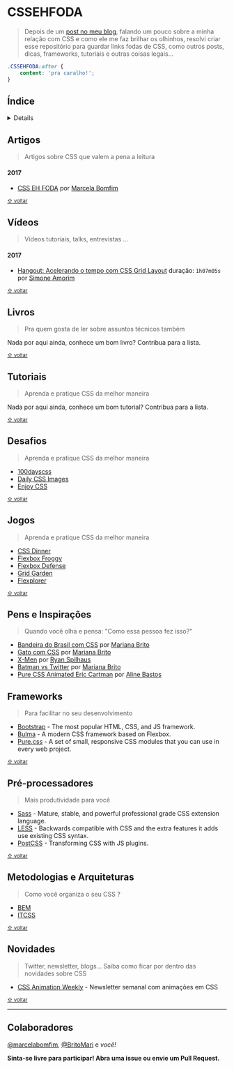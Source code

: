 # CSSEHFODA

> Depois de um [post no meu blog](https://marcelabomfim.github.io/blog/CSS-EH-FODA), falando um pouco sobre a minha relação com CSS e como ele me faz brilhar os olhinhos, resolvi criar esse repositório para guardar links fodas de CSS, como outros posts, dicas, frameworks, tutoriais e outras coisas legais...

``` css
.CSSEHFODA:after {
    content: 'pra caralho!';
}
```

## Índice

<details>

<!-- toc -->

- [Artigos](#artigos)
- [Vídeos](#vídeos)
- [Livros](#livros)
- [Tutoriais](#tutoriais)
- [Desafios](#desafios)
- [Jogos](#jogos)
- [Pens e Inspirações](#pens-e-inspirações)
- [Frameworks](#frameworks)
- [Pré-processadores](#pré-processadores)
- [Metodologias e Arquiteturas](#metodologias-e-arquiteturas)
- [Novidades](#novidades)

<!-- tocstop -->

</details>

## Artigos

> Artigos sobre CSS que valem a pena a leitura

#### 2017

 - [CSS EH FODA](https://marcelabomfim.github.io/blog/CSS-EH-FODA/) por [Marcela Bomfim](https://twitter.com/cecelabomfim)

<sub>[⇧ voltar](#indice)</sub>

## Vídeos

> Vídeos tutoriais, talks, entrevistas ...

#### 2017

 - [Hangout: Acelerando o tempo com CSS Grid Layout](https://www.youtube.com/watch?v=37DyAAdRiPs) duração: `1h07m05s` por [Simone Amorim](https://twitter.com/samorim02)

<sub>[⇧ voltar](#indice)</sub>

## Livros

> Pra quem gosta de ler sobre assuntos técnicos também

Nada por aqui ainda, conhece um bom livro? Contribua para a lista.

<sub>[⇧ voltar](#indice)</sub>

## Tutoriais

> Aprenda e pratique CSS da melhor maneira

Nada por aqui ainda, conhece um bom tutorial? Contribua para a lista.

<sub>[⇧ voltar](#indice)</sub>

## Desafios

> Aprenda e pratique CSS da melhor maneira

 - [100dayscss](https://100dayscss.com/)
 - [Daily CSS Images](http://dailycssimages.com/)
 - [Enjoy CSS](http://enjoycss.com/)

<sub>[⇧ voltar](#indice)</sub>

## Jogos

> Aprenda e pratique CSS da melhor maneira

 - [CSS Dinner](https://flukeout.github.io/)
 - [Flexbox Froggy](http://flexboxfroggy.com/)
 - [Flexbox Defense](http://www.flexboxdefense.com/)
 - [Grid Garden](http://cssgridgarden.com/)
 - [Flexplorer](http://bennettfeely.com/flexplorer/)

<sub>[⇧ voltar](#indice)</sub>

## Pens e Inspirações

> Quando você olha e pensa: "Como essa pessoa fez isso?"

 - [Bandeira do Brasil com CSS](https://codepen.io/BritoMari/pen/rzeyZG) por [Mariana Brito](https://twitter.com/briitomari)
 - [Gato com CSS](https://codepen.io/BritoMari/pen/veeLJL) por [Mariana Brito](https://twitter.com/briitomari)
 - [X-Men](https://codepen.io/rspilhaus/pen/LWZYOp) por [Ryan Spilhaus](https://codepen.io/rspilhaus/)
 - [Batman vs Twitter](https://codepen.io/BritoMari/full/MEzZWm) por [Mariana Brito](https://twitter.com/briitomari)
 - [Pure CSS Animated Eric Cartman](http://alinebastos.github.io/css-eric-cartman/) por [Aline Bastos](https://twitter.com/AlineBastos)

## Frameworks

> Para facilitar no seu desenvolvimento

 - [Bootstrap](http://getbootstrap.com/) - The most popular HTML, CSS, and JS framework.
 - [Bulma](https://bulma.io/) - A modern CSS framework based on Flexbox.
 - [Pure.css](http://purecss.io/) - A set of small, responsive CSS modules that you can use in every web project.

<sub>[⇧ voltar](#indice)</sub>

## Pré-processadores

> Mais produtividade para você

 - [Sass](https://github.com/sass/sass) - Mature, stable, and powerful professional grade CSS extension language.
 - [LESS](https://github.com/less/less.js) - Backwards compatible with CSS and the extra features it adds use existing CSS syntax.
 - [PostCSS](https://github.com/postcss/postcss) - Transforming CSS with JS plugins.

<sub>[⇧ voltar](#indice)</sub>

## Metodologias e Arquiteturas

> Como você organiza o seu CSS ?

 - [BEM](https://en.bem.info/)
 - [ITCSS](https://itcss.io/)

<sub>[⇧ voltar](#indice)</sub>

## Novidades

> Twitter, newsletter, blogs... Saiba como ficar por dentro das novidades sobre CSS

 - [CSS Animation Weekly](https://cssanimation.rocks/weekly/) - Newsletter semanal com animações em CSS

<sub>[⇧ voltar](#indice)</sub>

---

## Colaboradores

[@marcelabomfim](https://github.com/marcelabomfim), [@BritoMari](https://github.com/BritoMari) e *você!*

**Sinta-se livre para participar! Abra uma issue ou envie um Pull Request.**
